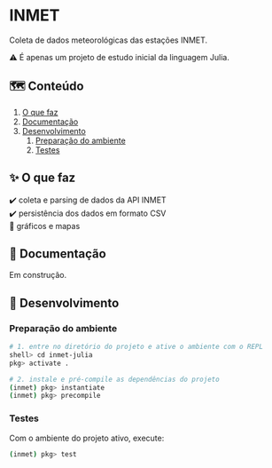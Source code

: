 # INMET

Coleta de dados meteorológicas das estações INMET.

:warning: É apenas um projeto de estudo inicial da linguagem Julia.

## :world_map: Conteúdo

1. [O que faz](#sparkles-o-que-faz)  
2. [Documentação](#scroll-documentação)
3. [Desenvolvimento](#construction-desenvolvimento)
   1. [Preparação do ambiente](#preparação-do-ambiente)
   2. [Testes](#testes)

## :sparkles: O que faz

:heavy_check_mark: coleta e parsing de dados da API INMET  
:heavy_check_mark: persistência dos dados em formato CSV  
:wrench: gráficos e mapas  

## :scroll: Documentação

Em construção.

## :construction: Desenvolvimento

### Preparação do ambiente

```bash
# 1. entre no diretório do projeto e ative o ambiente com o REPL
shell> cd inmet-julia
pkg> activate .

# 2. instale e pré-compile as dependências do projeto
(inmet) pkg> instantiate
(inmet) pkg> precompile
```

### Testes

Com o ambiente do projeto ativo, execute:

```bash
(inmet) pkg> test
```
